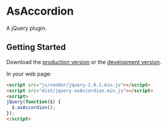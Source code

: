 # AsAccordion

A jQuery plugin.

## Getting Started
Download the [production version][min] or the [development version][max].

[min]: https://raw.github.com/amazingSurge/jquery-asAccordion/master/dist/asAccordion.min.js
[max]: https://raw.github.com/amazingSurge/jquery-asAccordion/master/dist/asAccordion.js

In your web page:

```html
<script src="js/vendor/jquery-1.9.1.min.js"></script>
<script src="dist/jquery-asAccordion.min.js"></script>
<script>
jQuery(function($) {
  $.asAccordion(); 
});
</script>
```